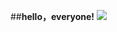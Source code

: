 ##**hello，everyone!**
![](https://qgt-style.oss-cn-hangzhou.aliyuncs.com/newcoursep4/g1/g1-2-2/tenor.gif)
